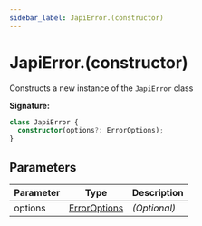 ```yaml
---
sidebar_label: JapiError.(constructor)
---
```


# JapiError.(constructor)

Constructs a new instance of the `JapiError` class

**Signature:**

```typescript
class JapiError {
  constructor(options?: ErrorOptions);
}
```

## Parameters

| Parameter | Type                                      | Description       |
| --------- | ----------------------------------------- | ----------------- |
| options   | [ErrorOptions](./ts-japi.erroroptions.md) | <i>(Optional)</i> |
